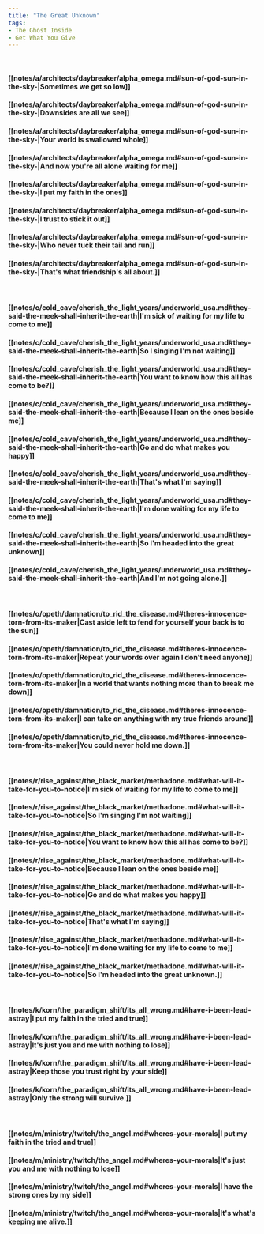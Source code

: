 ```yaml
---
title: "The Great Unknown"
tags:
- The Ghost Inside
- Get What You Give
---
```

&nbsp;
#### [[notes/a/architects/daybreaker/alpha_omega.md#sun-of-god-sun-in-the-sky-|Sometimes we get so low]]
#### [[notes/a/architects/daybreaker/alpha_omega.md#sun-of-god-sun-in-the-sky-|Downsides are all we see]]
#### [[notes/a/architects/daybreaker/alpha_omega.md#sun-of-god-sun-in-the-sky-|Your world is swallowed whole]]
#### [[notes/a/architects/daybreaker/alpha_omega.md#sun-of-god-sun-in-the-sky-|And now you're all alone waiting for me]]
#### [[notes/a/architects/daybreaker/alpha_omega.md#sun-of-god-sun-in-the-sky-|I put my faith in the ones]]
#### [[notes/a/architects/daybreaker/alpha_omega.md#sun-of-god-sun-in-the-sky-|I trust to stick it out]]
#### [[notes/a/architects/daybreaker/alpha_omega.md#sun-of-god-sun-in-the-sky-|Who never tuck their tail and run]]
#### [[notes/a/architects/daybreaker/alpha_omega.md#sun-of-god-sun-in-the-sky-|That's what friendship's all about.]]
&nbsp;
#### [[notes/c/cold_cave/cherish_the_light_years/underworld_usa.md#they-said-the-meek-shall-inherit-the-earth|I'm sick of waiting for my life to come to me]]
#### [[notes/c/cold_cave/cherish_the_light_years/underworld_usa.md#they-said-the-meek-shall-inherit-the-earth|So I singing  I'm not waiting]]
#### [[notes/c/cold_cave/cherish_the_light_years/underworld_usa.md#they-said-the-meek-shall-inherit-the-earth|You want to know how this all has come to be?]]
#### [[notes/c/cold_cave/cherish_the_light_years/underworld_usa.md#they-said-the-meek-shall-inherit-the-earth|Because I lean on the ones beside me]]
#### [[notes/c/cold_cave/cherish_the_light_years/underworld_usa.md#they-said-the-meek-shall-inherit-the-earth|Go and do what makes you happy]]
#### [[notes/c/cold_cave/cherish_the_light_years/underworld_usa.md#they-said-the-meek-shall-inherit-the-earth|That's what I'm saying]]
#### [[notes/c/cold_cave/cherish_the_light_years/underworld_usa.md#they-said-the-meek-shall-inherit-the-earth|I'm done waiting for my life to come to me]]
#### [[notes/c/cold_cave/cherish_the_light_years/underworld_usa.md#they-said-the-meek-shall-inherit-the-earth|So I'm headed into the great unknown]]
#### [[notes/c/cold_cave/cherish_the_light_years/underworld_usa.md#they-said-the-meek-shall-inherit-the-earth|And I'm not going alone.]]
&nbsp;
#### [[notes/o/opeth/damnation/to_rid_the_disease.md#theres-innocence-torn-from-its-maker|Cast aside left to fend for yourself your back is to the sun]]
#### [[notes/o/opeth/damnation/to_rid_the_disease.md#theres-innocence-torn-from-its-maker|Repeat your words over again  I don't need anyone]]
#### [[notes/o/opeth/damnation/to_rid_the_disease.md#theres-innocence-torn-from-its-maker|In a world that wants nothing more than to break me down]]
#### [[notes/o/opeth/damnation/to_rid_the_disease.md#theres-innocence-torn-from-its-maker|I can take on anything with my true friends around]]
#### [[notes/o/opeth/damnation/to_rid_the_disease.md#theres-innocence-torn-from-its-maker|You could never hold me down.]]
&nbsp;
#### [[notes/r/rise_against/the_black_market/methadone.md#what-will-it-take-for-you-to-notice|I'm sick of waiting for my life to come to me]]
#### [[notes/r/rise_against/the_black_market/methadone.md#what-will-it-take-for-you-to-notice|So I'm singing  I'm not waiting]]
#### [[notes/r/rise_against/the_black_market/methadone.md#what-will-it-take-for-you-to-notice|You want to know how this all has come to be?]]
#### [[notes/r/rise_against/the_black_market/methadone.md#what-will-it-take-for-you-to-notice|Because I lean on the ones beside me]]
#### [[notes/r/rise_against/the_black_market/methadone.md#what-will-it-take-for-you-to-notice|Go and do what makes you happy]]
#### [[notes/r/rise_against/the_black_market/methadone.md#what-will-it-take-for-you-to-notice|That's what I'm saying]]
#### [[notes/r/rise_against/the_black_market/methadone.md#what-will-it-take-for-you-to-notice|I'm done waiting for my life to come to me]]
#### [[notes/r/rise_against/the_black_market/methadone.md#what-will-it-take-for-you-to-notice|So I'm headed into the great unknown.]]
&nbsp;
#### [[notes/k/korn/the_paradigm_shift/its_all_wrong.md#have-i-been-lead-astray|I put my faith in the tried and true]]
#### [[notes/k/korn/the_paradigm_shift/its_all_wrong.md#have-i-been-lead-astray|It's just you and me with nothing to lose]]
#### [[notes/k/korn/the_paradigm_shift/its_all_wrong.md#have-i-been-lead-astray|Keep those you trust right by your side]]
#### [[notes/k/korn/the_paradigm_shift/its_all_wrong.md#have-i-been-lead-astray|Only the strong will survive.]]
&nbsp;
#### [[notes/m/ministry/twitch/the_angel.md#wheres-your-morals|I put my faith in the tried and true]]
#### [[notes/m/ministry/twitch/the_angel.md#wheres-your-morals|It's just you and me with nothing to lose]]
#### [[notes/m/ministry/twitch/the_angel.md#wheres-your-morals|I have the strong ones by my side]]
#### [[notes/m/ministry/twitch/the_angel.md#wheres-your-morals|It's what's keeping me alive.]]
